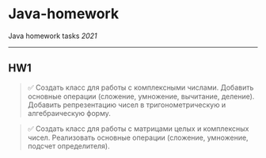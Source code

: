 # Java-homework
Java homework tasks
*2021*
____
## HW1
> :white_check_mark: Создать класс для работы с комплексными числами. Добавить основные операции (сложение, умножение, вычитание, деление). Добавить репрезентацию чисел в тригонометрическую и алгебраическую форму.

> :white_check_mark: Создать класс для работы с матрицами целых и комплексных чисел. Реализовать основные операции (сложение, умножение, подсчет определителя).
